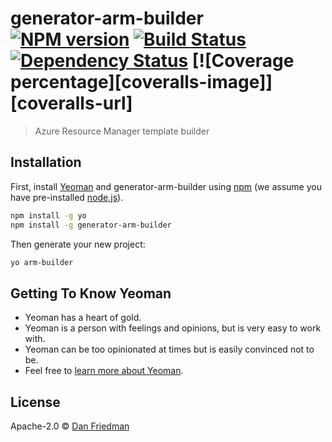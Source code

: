 # generator-arm-builder [![NPM version][npm-image]][npm-url] [![Build Status][travis-image]][travis-url] [![Dependency Status][daviddm-image]][daviddm-url] [![Coverage percentage][coveralls-image]][coveralls-url]
> Azure Resource Manager template builder

## Installation

First, install [Yeoman](http://yeoman.io) and generator-arm-builder using [npm](https://www.npmjs.com/) (we assume you have pre-installed [node.js](https://nodejs.org/)).

```bash
npm install -g yo
npm install -g generator-arm-builder
```

Then generate your new project:

```bash
yo arm-builder
```

## Getting To Know Yeoman

 * Yeoman has a heart of gold.
 * Yeoman is a person with feelings and opinions, but is very easy to work with.
 * Yeoman can be too opinionated at times but is easily convinced not to be.
 * Feel free to [learn more about Yeoman](http://yeoman.io/).

## License

Apache-2.0 © [Dan Friedman]()


[npm-image]: https://badge.fury.io/js/generator-arm-builder.svg
[npm-url]: https://npmjs.org/package/generator-arm-builder
[travis-image]: https://travis-ci.org/MisinformedDNA/generator-arm-builder.svg?branch=master
[travis-url]: https://travis-ci.org/MisinformedDNA/generator-arm-builder
[daviddm-image]: https://david-dm.org/MisinformedDNA/generator-arm-builder.svg?theme=shields.io
[daviddm-url]: https://david-dm.org/MisinformedDNA/generator-arm-builder
